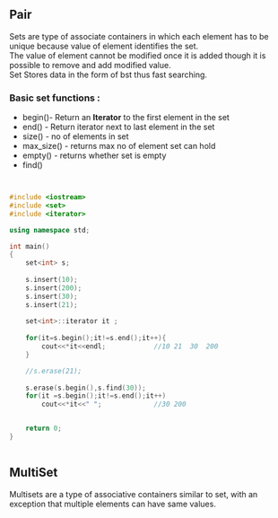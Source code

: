 ## Pair

Sets are type of associate containers in which each element has to be unique because value of element identifies the set.  
The value of element cannot be modified once it is added though it is possible to remove and add modified value.  
Set Stores data in the form of bst thus fast searching.  


### Basic set functions :
* begin()- Return an **Iterator** to the first element in the set
* end() - Return iterator next to last element in the set
* size() - no of elements in set
* max_size() - returns max no of element set can hold
* empty() - returns whether set is empty
* find() 


```cpp


#include <iostream>
#include <set>
#include <iterator>

using namespace std;

int main()
{
    set<int> s;
    
    s.insert(10);
    s.insert(200);
    s.insert(30);
    s.insert(21);
    
    set<int>::iterator it ; 
    
    for(it=s.begin();it!=s.end();it++){
        cout<<*it<<endl;            //10 21  30  200
    }

    //s.erase(21);
    
    s.erase(s.begin(),s.find(30));
    for(it =s.begin();it!=s.end();it++)
        cout<<*it<<" ";             //30 200


    return 0;
}



```


## MultiSet

Multisets are a type of associative containers similar to set, with an exception that multiple elements can have same values.